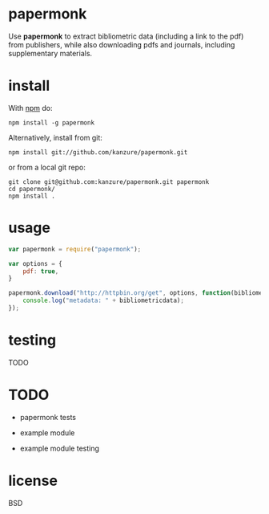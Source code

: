 # papermonk

Use **papermonk** to extract bibliometric data (including a link to the pdf)
from publishers, while also downloading pdfs and journals, including
supplementary materials.

# install

With [npm](http://npmjs.org/) do:

```
npm install -g papermonk
```

Alternatively, install from git:

```
npm install git://github.com/kanzure/papermonk.git
```

or from a local git repo:

```
git clone git@github.com:kanzure/papermonk.git papermonk
cd papermonk/
npm install .
```

# usage

``` js
var papermonk = require("papermonk");

var options = {
    pdf: true,
}

papermonk.download("http://httpbin.org/get", options, function(bibliometricdata, pdfstream) {
    console.log("metadata: " + bibliometricdata);
});
```

# testing

TODO

# TODO

* papermonk tests

* example module

* example module testing

# license

BSD
